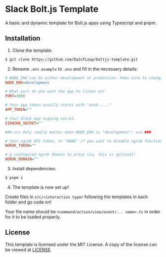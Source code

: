 # Slack Bolt.js Template
A basic and dynamic template for Bolt.js apps using Typescript and pnpm.

## Installation
1. Clone the template:
```sh
$ git clone https://github.com/DaInfLoop/boltjs-template.git
```

2. Rename `.env.example` to `.env` and fill in the necessary details:
```ini
# NODE_ENV can be either development or production. Make sure to change this before you ship your bot!
NODE_ENV=development

# What port do you want the app to listen on?
PORT=3000

# Your app token usually starts with "xoxb-...."
APP_TOKEN=""

# Your Slack App signing secret.
SIGNING_SECRET=""

### vvv Only really matter when NODE_ENV is "development"! vvv ###

# Your ngrok API token, or "NONE" if you want to disable ngrok functionality
NGROK_TOKEN=""

# A configured ngrok domain to proxy via, this is optional!
NGROK_DOMAIN=""
```

3. Install dependencies:
```sh
$ pnpm i
```

4. The template is now set up! 

Create files in `src/<interaction type>` following the templates in each folder and go code on!

Your file name should be `<command/action/view/event/... name>.ts` in order for it to be loaded properly.

## License
This template is licensed under the MIT License. A copy of the license can be viewed at [LICENSE](/LICENSE).